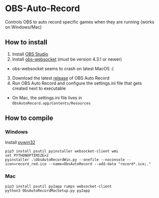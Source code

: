# OBS-Auto-Record
Controls OBS to auto record specific games when they are running (works on Windows/Mac)

## How to install
1. Install [OBS Studio](https://obsproject.com/download)
2. Install [obs-websocket](https://github.com/Palakis/obs-websocket/releases) (must be version 4.3.1 or newer)
- obs-websocket seems to crash on latest MacOS :(
3. Download the latest [release](https://github.com/DungFu/OBS-Auto-Record/releases) of OBS Auto Record
4. Run OBS Auto Record and configure the settings.ini file that gets created next to executable
  - On Mac, the settings.ini file lives in `ObsAutoRecord.app/Contents/Resources`

## How to compile
### Windows
Install [pywin32](https://github.com/mhammond/pywin32)
```
pip3 install psutil pyinstaller websocket-client wmi
set PYTHONOPTIMIZE=2
pyinstaller .\ObsAutoRecordWin.py --onefile --noconsole --icon=record_red.ico --name=ObsAutoRecord --add-data "record*.ico;."
```
### Mac
```
pip3 install psutil py2app rumps websocket-client
python3 ObsAutoRecordMacSetup.py py2app
```
